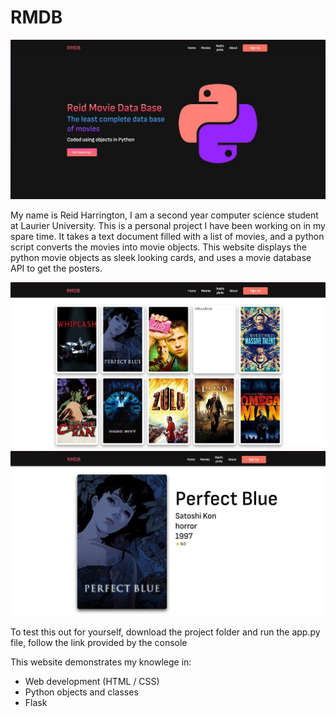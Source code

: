 # RMDB
![alt text](https://github.com/Reid-Harrington/RMDB/blob/main/RMDB/static/PortfolioPics/RMDBHomepage.jpg?raw=true)

My name is Reid Harrington, I am a second year computer science student at Laurier University. 
This is a personal project I have been working on in my spare time. It takes a text document filled with a list of movies, and a python script converts the movies into movie objects. 
This website displays the python movie objects as sleek looking cards, and uses a movie database API to get the posters.

![alt text](https://github.com/Reid-Harrington/RMDB/blob/main/RMDB/static/PortfolioPics/RMDBMoviepage.jpg?raw=true)
![alt text](https://github.com/Reid-Harrington/RMDB/blob/main/RMDB/static/PortfolioPics/RMDBSinglepage.jpg?raw=true)


To test this out for yourself, download the project folder and run the app.py file, follow the link provided by the console 

This website demonstrates my knowlege in:
- Web development (HTML / CSS)
- Python objects and classes 
- Flask
